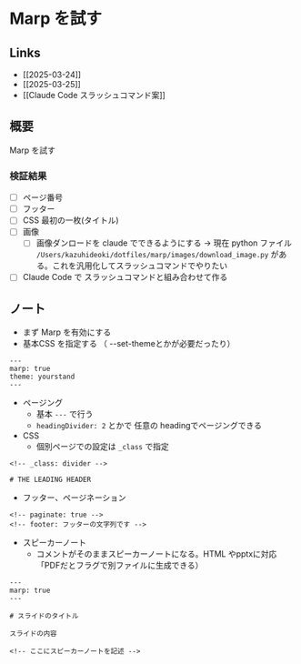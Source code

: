 # Marp を試す

## Links
- [[2025-03-24]]
- [[2025-03-25]]
- [[Claude Code スラッシュコマンド案]]

## 概要
Marp を試す

### 検証結果

- [ ] ページ番号
- [ ] フッター
- [ ] CSS 最初の一枚(タイトル)
- [ ] 画像
	- [ ] 画像ダンロードを claude でできるようにする -> 現在 python ファイル `/Users/kazuhideoki/dotfiles/marp/images/download_image.py` がある。これを汎用化してスラッシュコマンドでやりたい
- [ ] Claude Code で スラッシュコマンドと組み合わせて作る

## ノート

- まず Marp を有効にする
- 基本CSS を指定する （ --set-themeとかが必要だったり）

```
---
marp: true
theme: yourstand
---
```


- ページング
	- 基本 `---`  で行う
	- `headingDivider: 2` とかで 任意の headingでページングできる
- CSS
	- 個別ページでの設定は `_class` で指定

```
<!-- _class: divider -->

# THE LEADING HEADER
```

- フッター、ページネーション

```
<!-- paginate: true -->
<!-- footer: フッターの文字列です -->
```

- スピーカーノート
	- コメントがそのままスピーカーノートになる。HTML やpptxに対応「PDFだとフラグで別ファイルに生成できる）

```
---
marp: true
---

# スライドのタイトル

スライドの内容

<!-- ここにスピーカーノートを記述 -->
```

